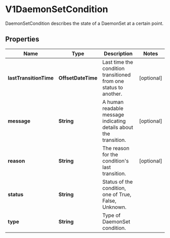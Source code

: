 

# V1DaemonSetCondition

DaemonSetCondition describes the state of a DaemonSet at a certain point.

## Properties

| Name | Type | Description | Notes |
|------------ | ------------- | ------------- | -------------|
|**lastTransitionTime** | **OffsetDateTime** | Last time the condition transitioned from one status to another. |  [optional] |
|**message** | **String** | A human readable message indicating details about the transition. |  [optional] |
|**reason** | **String** | The reason for the condition&#39;s last transition. |  [optional] |
|**status** | **String** | Status of the condition, one of True, False, Unknown. |  |
|**type** | **String** | Type of DaemonSet condition. |  |



